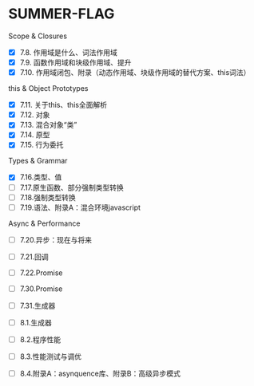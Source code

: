 # SUMMER-FLAG

Scope & Closures
- [x] 7.8. 作用域是什么、词法作用域 
- [x] 7.9. 函数作用域和块级作用域、提升
- [x] 7.10. 作用域闭包、附录（动态作用域、块级作用域的替代方案、this词法）

this & Object Prototypes
- [x] 7.11. 关于this、this全面解析
- [x] 7.12. 对象 
- [x] 7.13. 混合对象“类” 
- [x] 7.14. 原型
- [x] 7.15. 行为委托

Types & Grammar
- [x] 7.16.类型、值
- [ ] 7.17.原生函数、部分强制类型转换
- [ ] 7.18.强制类型转换
- [ ] 7.19.语法、附录A：混合环境javascript

Async & Performance
- [ ] 7.20.异步：现在与将来
- [ ] 7.21.回调
- [ ] 7.22.Promise
- [ ] 7.30.Promise
- [ ] 7.31.生成器
- [ ] 8.1.生成器
- [ ] 8.2.程序性能
- [ ] 8.3.性能测试与调优
- [ ] 8.4.附录A：asynquence库、附录B：高级异步模式

